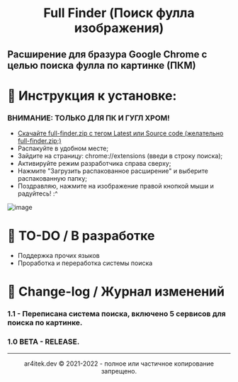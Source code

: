 <h1 align="center"> Full Finder (Поиск фулла изображения) </h1>

## Расширение для бразура Google Chrome с целью поиска фулла по картинке (ПКМ)

# 📌 Инструкция к установке:
### ВНИМАНИЕ: ТОЛЬКО ДЛЯ ПК И ГУГЛ ХРОМ!
- [Скачайте full-finder.zip с тегом Latest или Source code (желательно full-finder.zip;)](https://github.com/ar4itekYT/full-finder/releases)
- Распакуйте в удобном месте;
- Зайдите на страницу: chrome://extensions (введи в строку поиска);
- Активируйте режим разработчика справа сверху;
- Нажмите "Загрузить распакованное расширение" и выберите распакованную папку;
- Поздравляю, нажмите на изображение правой кнопкой мыши и радуйтесь! :^

![image](https://user-images.githubusercontent.com/59157878/147359977-66ae66bd-d481-45b2-99da-38be94c0e1e9.png)

# 📅 TO-DO / В разработке
- Поддержка прочих языков
- Проработка и переработка системы поиска

# 📝 Change-log / Журнал изменений

### 1.1 - Переписана система поиска, включено 5 сервисов для поиска по картинке.
### 1.0 BETA - RELEASE.

-----------------------------------------------------
<p align="center">
ar4itek.dev © 2021-2022 - полное или частичное копирование запрещено.
</p>

